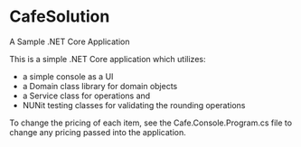 # CafeSolution
A Sample .NET Core Application

This is a simple .NET Core application which utilizes:
- a simple console as a UI
- a Domain class library for domain objects
- a Service class for operations and
- NUNit testing classes for validating the rounding operations

To change the pricing of each item, see the Cafe.Console.Program.cs file to change any pricing passed into the application.

